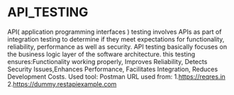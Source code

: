 # API_TESTING
API( application programming interfaces ) testing involves APIs as part of integration testing to determine if they meet expectations for functionality, reliability, performance as well as security. API testing basically focuses on the business logic layer of the software architecture.
this testing ensures:Functionality working properly, Improves Reliability, Detects Security Issues,Enhances Performance, Facilitates Integration, Reduces Development Costs.
Used tool: Postman
URL used from:
1.https://reqres.in
2.https://dummy.restapiexample.com
 
